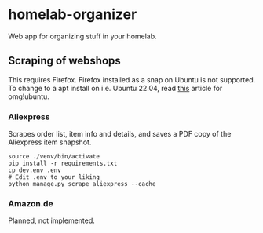 # homelab-organizer
Web app for organizing stuff in your homelab.

## Scraping of webshops
This requires Firefox. Firefox installed as a snap on Ubuntu is not supported. To change to a apt install on i.e. Ubuntu 22.04, read [this](https://www.omgubuntu.co.uk/2022/04/how-to-install-firefox-deb-apt-ubuntu-22-04) article for omg!ubuntu.
### Aliexpress
Scrapes order list, item info and details, and saves a PDF copy of the Aliexpress item snapshot.

````
source ./venv/bin/activate
pip install -r requirements.txt
cp dev.env .env
# Edit .env to your liking
python manage.py scrape aliexpress --cache
````

### Amazon.de
Planned, not implemented.

